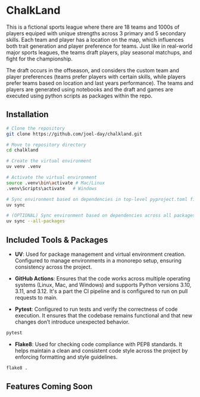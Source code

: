 # ChalkLand

This is a fictional sports league where there are 18 teams and 1000s of players equiped with unique strengths across 3 primary and 5 secondary skills. Each team and player has a location on the map, which influences both trait generation and player preference for teams. Just like in real-world major sports leagues, the teams draft players, play seasonal matchups, and fight for the championship. 

The draft occurs in the offseason, and considers the custom team and player preferences (teams prefer players with certain skills, while players prefer teams based on location and last years performance). The teams and players are generated using notebooks and the draft and games are executed using python scripts as packages within the repo. 

## Installation

```bash
# Clone the repository
git clone https://github.com/joel-day/chalkland.git

# Move to repository directory
cd chalkland

# Create the virtual environment
uv venv .venv

# Activate the virtual environment
source .venv\bin\activate # Mac/Linux
.venv\Scripts\activate   # Windows

# Sync environment based on dependencies in top-level pyproject.toml file
uv sync

# (OPTIONAL) Sync environment based on dependencies across all packages' pyproject.toml files
uv sync --all-packages
```

## Included Tools & Packages

- **UV**: Used for package management and virtual environment creation. Configured to manage environments in a monorepo setup, ensuring consistency across the project.

- **GitHub Actions**: Ensures that the code works across multiple operating systems (Linux, Mac, and Windows) and supports Python versions 3.10, 3.11, and 3.12. It's a part the CI pipeline and is configured to run on pull requests to main.

- **Pytest**: Configured to run tests and verify the correctness of code execution. It ensures that the codebase remains functional and that new changes don’t introduce unexpected behavior.
```bash
pytest
```
- **Flake8**: Used for checking code compliance with PEP8 standards. It helps maintain a clean and consistent code style across the project by enforcing formatting and style guidelines.
```bash
flake8 .
```

## Features Coming Soon
